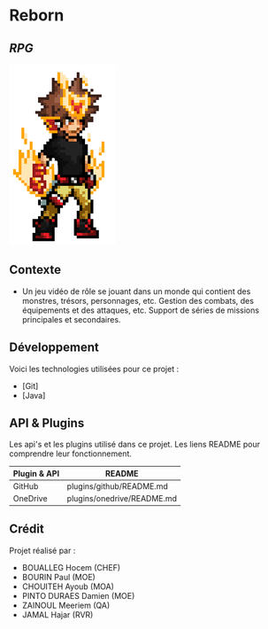 # Reborn
## _RPG_

![N|Solid](https://raw.githubusercontent.com/Hocem95/reborn/main/reborn.png)

## Contexte
- Un jeu vidéo de rôle se jouant dans un monde qui contient des monstres, trésors, personnages, etc. Gestion des combats, des équipements et des attaques, etc. Support de séries de missions principales et secondaires.

## Développement

Voici les technologies utilisées pour ce projet :

- [Git] 
- [Java] 

## API & Plugins

Les api's et les plugins utilisé dans ce projet.
Les liens README pour comprendre leur fonctionnement.

| Plugin & API | README |
| ------ | ------ |
| GitHub | plugins/github/README.md |
| OneDrive | plugins/onedrive/README.md |

## Crédit
Projet réalisé par :
- BOUALLEG Hocem (CHEF)
- BOURIN Paul (MOE)
- CHOUITEH Ayoub (MOA)
- PINTO DURAES Damien (MOE)
- ZAINOUL Meeriem (QA)
- JAMAL Hajar (RVR)


